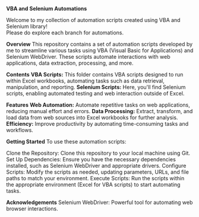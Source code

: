 **VBA and Selenium Automations**

Welcome to my collection of automation scripts created using VBA and Selenium library!                                           
Please do explore each branch for automations.

**Overview**
This repository contains a set of automation scripts developed by me to streamline various tasks using VBA (Visual Basic for Applications) and Selenium WebDriver. 
These scripts automate interactions with web applications, data extraction, processing, and more.

**Contents**
**VBA Scripts:** This folder contains VBA scripts designed to run within Excel workbooks, automating tasks such as data retrieval, manipulation, and reporting.
**Selenium Scripts:** Here, you'll find Selenium scripts, enabling automated testing and web interaction outside of Excel.

**Features**
**Web Automation:** Automate repetitive tasks on web applications, reducing manual effort and errors.
**Data Processing:** Extract, transform, and load data from web sources into Excel workbooks for further analysis.
**Efficiency:** Improve productivity by automating time-consuming tasks and workflows.

**Getting Started**
To use these automation scripts:

Clone the Repository: Clone this repository to your local machine using Git.
Set Up Dependencies: Ensure you have the necessary dependencies installed, such as Selenium WebDriver and appropriate drivers.
Configure Scripts: Modify the scripts as needed, updating parameters, URLs, and file paths to match your environment.
Execute Scripts: Run the scripts within the appropriate environment (Excel for VBA scripts) to start automating tasks.

**Acknowledgements**
Selenium WebDriver: Powerful tool for automating web browser interactions.
